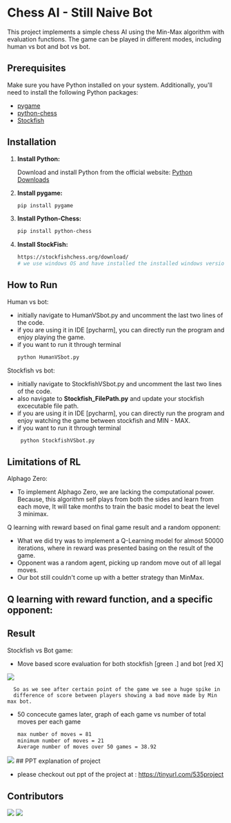 # Chess AI - Still Naive Bot

This project implements a simple chess AI using the Min-Max algorithm with evaluation functions. The game can be played in different modes, including human vs bot and bot vs bot.

## Prerequisites

Make sure you have Python installed on your system. Additionally, you'll need to install the following Python packages:

- [pygame](https://www.pygame.org/)
- [python-chess](https://python-chess.readthedocs.io/)
- [Stockfish](https://stockfishchess.org/)

## Installation

1. **Install Python:**

   Download and install Python from the official website: [Python Downloads](https://www.python.org/downloads/)

2. **Install pygame:**

   ```bash
   pip install pygame

3. **Install Python-Chess:**
   ```bash
   pip install python-chess
4. **Install StockFish:**
   ```bash
   https://stockfishchess.org/download/
   # we use windows OS and have installed the installed windows version of stockfish to use in Stockfish_FilePath.py

## How to Run
Human vs bot:
- initially navigate to HumanVSbot.py and uncomment the last two
lines of the code.
- if you are using it in IDE [pycharm], you can directly run the program and enjoy playing the game.
- if you want to run it through terminal
   ```bash
   python HumanVSbot.py

Stockfish vs bot:
- initially navigate to StockfishVSbot.py and uncomment the last two
lines of the code.
- also navigate to <b>Stockfish_FilePath.py</b> and update your stockfish excecutable file path.
- if you are using it in IDE [pycharm], you can directly run the program and enjoy watching the game between stockfish and MIN - MAX.
- if you want to run it through terminal
  ```bash
   python StockfishVSbot.py
## Limitations of RL
Alphago Zero:
- To implement Alphago Zero, we are lacking the computational power. Because, this algorithm self plays from both the sides and learn from each move, It will take months to train the basic model to beat the level 3 minimax.

Q learning with reward based on final game result and a random opponent:
- What we did try was to implement a Q-Learning model for almost 50000 iterations, where in reward was presented basing on the result of the game.
- Opponent was a random agent, picking up random move out of all legal moves.
- Our bot still couldn't come up with a better strategy than MinMax.

Q learning with reward function, and a specific opponent:
-

## Result
Stockfish vs Bot game:
- Move based score evaluation for both stockfish [green .] and bot [red X]

<img src = "screenshots/game_0_plot.png"/>
 
      So as we see after certain point of the game we see a huge spike in 
      difference of score between players showing a bad move made by Min max bot.
       

- 50 concecute games later, graph of each game vs number of total moves per each game 
   ```bash
   max number of moves = 81
   minimum number of moves = 21
   Average number of moves over 50 games = 38.92 
   
<img src = "screenshots/numberof_moves_plot.png"/>
## PPT explanation of project

- please checkout out ppt of the project at : https://tinyurl.com/535project

## Contributors
[![](https://github.com/anudeep-17.png?size=50)](https://github.com/anudeep-17)
[![](https://github.com/ForumShah8.png?size=50)](https://github.com/ForumShah8)
